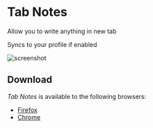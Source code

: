 # Tab Notes
Allow you to write anything in new tab

Syncs to your profile if enabled

![screenshot](./screenshot.png)

## Download

*Tab Notes* is available to the following browsers:
* [Firefox](https://addons.mozilla.org/firefox/addon/tab-notes/)
* [Chrome](https://chrome.google.com/webstore/detail/tab-notes/obnnegakmgonaiplaobihpmcjhlceeic)
